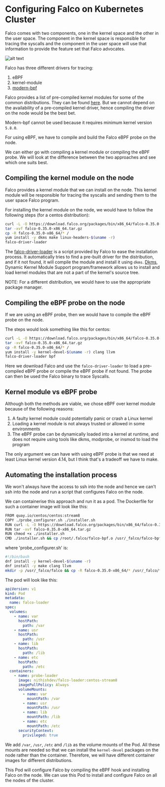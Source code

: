 # Configuring Falco on Kubernetes Cluster

Falco comes with two components, one in the kernel space and the other in the user space. The component in the kernel space is responsible for tracing the syscalls and the component in the user space will use that information to provide the feature set that Falco advocates.

![alt text](https://github.com/kubevirt/k8s-seccomp-generator/blob/main/docs/falco.png?raw=true)

Falco has three different drivers for tracing:
1. eBPF 
2. kernel-module
3. [modern-bpf](https://falco.org/blog/falco-modern-bpf/)

Falco provides a list of pre-compiled kernel modules for some of the common distributions. They can be found [here](https://falcosecurity.github.io/kernel-crawler/?arch=x86_64&target=CentOS). But we cannot depend on the availability of a pre-compiled kernel driver, hence compiling the driver on the node would be the best bet. 

Modern-bpf cannot be used because it requires minimum kernel version `5.8.0`.

For using eBPF, we have to compile and build the Falco eBPF probe on the node.

We can either go with compiling a kernel module or compiling the eBPF probe. We will look at the difference between the two approaches and see which one suits best. 

## Compiling the kernel module on the node

Falco provides a kernel module that we can install on the node. This kernel module will be responsible for tracing the syscalls and sending them to the user space Falco program. 

For installing the kernel module on the node, we would have to follow the following steps (for a centos distribution):

```bash
curl -L -O https://download.falco.org/packages/bin/x86_64/falco-0.35.0-x86_64.tar.gz
tar -xvf falco-0.35.0-x86_64.tar.gz
cp -R falco-0.35.0-x86_64/* /
yum install -y dkms make linux-headers-$(uname -r) 
falco-driver-loader
```

The [falco-driver-loader](https://github.com/falcosecurity/falco/blob/master/scripts/falco-driver-loader) is a script provided by Falco to ease the installation process. It automatically tries to find a pre-built driver for the distribution, and if it not found, it will compile the module and install it using `dkms`. [Dkms](https://linuxhint.com/dkms-linux/), Dynamic Kernel Module Support program/framework allows us to install and load kernel modules that are not a part of the kernel's source tree.

NOTE: For a different distribution, we would have to use the appropriate package manager.

## Compiling the eBPF probe on the node

If we are using an eBPF probe, then we would have to compile the eBPF probe on the node.

The steps would look something like this for centos:

```bash
curl -L -O https://download.falco.org/packages/bin/x86_64/falco-0.35.0-x86_64.tar.gz
tar -xvf falco-0.35.0-x86_64.tar.gz
cp -R falco-0.35.0-x86_64/* /
yum install -y kernel-devel-$(uname -r) clang llvm
falco-driver-loader bpf
```

Here we download Falco and use the `falco-driver-loader` to load a pre-compiled eBPF probe or compile the eBPF probe if not found. The probe can then be used the Falco binary to trace Syscalls.

## Kernel module vs eBPF probe

Although both the methods are viable, we chose eBPF over kernel module because of the following reasons:
1. A faulty kernel module could potentially panic or crash a Linux kernel
2. Loading a kernel module is not always trusted or allowed in some environments
3. The eBPF probe can be dynamically loaded into a kernel at runtime, and does not require using tools like dkms, modprobe, or insmod to load the program

The only argument we can have with using eBPF probe is that we need at least Linux kernel version 4.14, but I think that's a tradeoff we have to make. 

## Automating the installation process

We won't always have the access to ssh into the node and hence we can't ssh into the node and run a script that configures Falco on the node.

We can containerise this approach and run it as a pod. The Dockerfile for such a container image will look like this:

```bash
FROM quay.io/centos/centos:stream8
COPY ./probe_configurer.sh ./installer.sh
RUN curl -L -O https://download.falco.org/packages/bin/x86_64/falco-0.35.0-x86_64.tar.gz
RUN tar -xvf falco-0.35.0-x86_64.tar.gz
RUN chmod +x ./installer.sh
CMD ./installer.sh && cp /root/.falco/falco-bpf.o /usr/_falco/falco-bpf.o
```

where 'probe_configurer.sh' is:

```bash
#!/bin/bash
dnf install -y kernel-devel-$(uname -r)
dnf install -y make clang llvm
mkdir -p /usr/_falco/falco && cp -R falco-0.35.0-x86_64/* /usr/_falco/falco/ && /usr/_falco/falco/usr/bin/falco-driver-loader bpf
```

The pod will look like this:

```yaml
apiVersion: v1
kind: Pod
metadata: 
  name: falco-loader
spec: 
  volumes:
    - name: var
      hostPath:
        path: /var
    - name: usr
      hostPath:
        path: /usr
    - name: lib
      hostPath:
        path: /lib
    - name: etc
      hostPath:
        path: /etc
  containers:
    - name: probe-loader
      image: nithishdev/falco-loader:centos-stream8
      imagePullPolicy: Always
      volumeMounts:
        - name: var
          mountPath: /var
        - name: usr
          mountPath: /usr
        - name: lib
          mountPath: /lib
        - name: etc
          mountPath: /etc
      securityContext: 
        privileged: true
```

We add `/var`, `/usr`, `/etc` and `/lib` as the volume mounts of the Pod. All these mounts are needed so that we can install the `kernel-devel` packages on the node rather than the container. Therefore, we will have different container images for different distributions.

This Pod will configure Falco by compiling the eBPF hook and installing Falco on the node. 
We can use this Pod to install and configure Falco on all the nodes of the cluster. 

